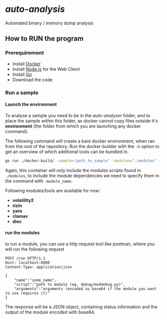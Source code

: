 # *auto-analysis*
Automated binary / memory dump analysis



## How to RUN the program

### **Prerequirement**

- Install [Docker](https://www.docker.com)
- Install [Node.js](https://nodejs.org/en) for the Web Client
- Install [Go](https://go.dev)
- Download the code

### **Run a sample**

#### **Launch the environment**

To analyse a sample you need to be in the *auto-analyser* folder, and to place the sample within this folder, as docker cannot copy files outside it's **environment** (the folder from which you are launching any docker command).

The following command will create a bare docker environment, when ran from the root of the repository. Run the docker-builder with the `-h` option to get an overview of which additional tools can be bundled in.

```sh 
go run ./docker-build/ -sample="path_to_sample" -modules="./modules" --run
```

Again, this container will only include the modules scripts found in `./modules`, to include the module dependencies we need to specify them in the command with `-module_name`.

Following modules/tools are available for now:

- **volatility2**
- **rizin**
- **yara**
- **clamav**
- **diec**

#### **run the modules**

to run a module, you can use a http request tool like postman, where you will run the following request
```HTTP
POST /run HTTP/1.1
Host: localhost:8080
Content-Type: application/json

{
    "name":"some_name",
    "script":"path to module (eg. debug/moddebug.py)",
    "arguments":"arguments (encoded as base64 if the module you want to use requires it)"
}
```

The response will be a JSON object, containing status information and the output of the module encoded with base64.

